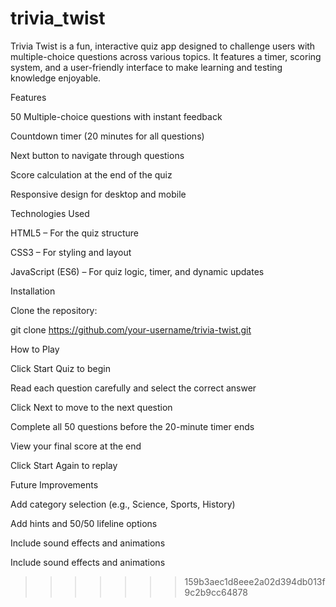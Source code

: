 # trivia_twist

Trivia Twist is a fun, interactive quiz app designed to challenge users with multiple-choice questions across various topics. It features a timer, scoring system, and a user-friendly interface to make learning and testing knowledge enjoyable.

Features

50 Multiple-choice questions with instant feedback

Countdown timer (20 minutes for all questions)

Next button to navigate through questions

Score calculation at the end of the quiz

Responsive design for desktop and mobile

Technologies Used

HTML5 – For the quiz structure

CSS3 – For styling and layout

JavaScript (ES6) – For quiz logic, timer, and dynamic updates

Installation

Clone the repository:

git clone https://github.com/your-username/trivia-twist.git

How to Play

Click Start Quiz to begin

Read each question carefully and select the correct answer

Click Next to move to the next question

Complete all 50 questions before the 20-minute timer ends

View your final score at the end

Click Start Again to replay


Future Improvements

Add category selection (e.g., Science, Sports, History)

Add hints and 50/50 lifeline options

Include sound effects and animations

Include sound effects and animations
>>>>>>> 159b3aec1d8eee2a02d394db013f9c2b9cc64878
